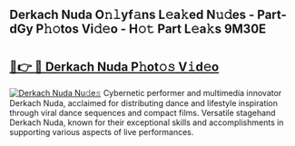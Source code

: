 ## Derkach Nuda O𝚗𝚕yf𝚊ns L𝚎a𝚔ed N𝚞𝚍es - Part-dGy P𝚑𝚘tos Vi𝚍𝚎o - H𝚘𝚝 Part L𝚎a𝚔s 9M30E

# <h2><a href="http://kf9ssn.oniu.top/?m=Derkach+Nuda">🔗👉 🔴 Derkach Nuda P𝚑ot𝚘𝚜 V𝚒d𝚎o</a></h2>

[![Derkach Nuda Nu𝚍e𝚜](https://i.imgur.com/0qMVB7G.gif)](http://kf9ssn.oniu.top/?m=Derkach+Nuda)
Cybernetic performer and multimedia innovator Derkach Nuda, acclaimed for distributing dance and lifestyle inspiration through viral dance sequences and compact films. Versatile stagehand Derkach Nuda, known for their exceptional skills and accomplishments in supporting various aspects of live performances.  

